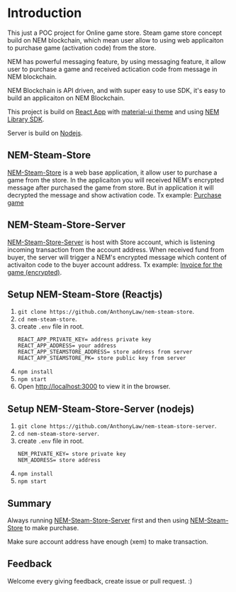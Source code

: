 # Introduction

This just a POC project for Online game store. Steam game store concept build on NEM blockchain, which mean user allow to using web applicaiton to purchase game (activation code) from the store.

NEM has powerful messaging feature, by using messaging feature, it allow user to purchase a game and received actication code from message in NEM blockchain.

NEM Blockchain is API driven, and with super easy to use SDK, it's easy to build an applicaiton on NEM Blockchain.

This project is build on [React App](https://github.com/facebook/create-react-app) with [material-ui theme](https://github.com/mui-org/material-ui) and using [NEM Library SDK](https://github.com/aleixmorgadas/nem-library-ts).

Server is build on [Nodejs](https://nodejs.org/en/docs/guides/getting-started-guide/).

## NEM-Steam-Store

[NEM-Steam-Store](https://github.com/AnthonyLaw/nem-steam-store) is a web base application, it allow user to purchase a game from the store. In the applicaiton you will received NEM's encrypted message after purchased the game from store. But in application it will decrypted the message and show activation code.
Tx example: [Purchase game](http://bob.nem.ninja:8765/#/transfer/ad7de767f87b15feb4de3fc5587227a07aa7d5b77f1efd5bbd864c7804df17c0)

## NEM-Steam-Store-Server

[NEM-Steam-Store-Server](https://github.com/AnthonyLaw/nem-steam-store-server) is host with Store account, which is listening incoming transaction from the account address. When received fund from buyer, the server will trigger a NEM's encrypted message which content of activaiton code to the buyer account address.
Tx example: [Invoice for the game (encrypted)](http://bob.nem.ninja:8765/#/transfer/455380757e87c7245f2b20543c27330de1039f6e977c0ddd7d6bd6f655763b2d).

## Setup NEM-Steam-Store (Reactjs)

1.  `git clone https://github.com/AnthonyLaw/nem-steam-store`.
2.  `cd nem-steam-store`.
3.  create `.env` file in root.
    ```
    REACT_APP_PRIVATE_KEY= address private key
    REACT_APP_ADDRESS= your address
    REACT_APP_STEAMSTORE_ADDRESS= store address from server
    REACT_APP_STEAMSTORE_PK= store public key from server
    ```
4.  `npm install`
5.  `npm start`
6.  Open [http://localhost:3000](http://localhost:3000/) to view it in the browser.

## Setup NEM-Steam-Store-Server (nodejs)

1.  `git clone https://github.com/AnthonyLaw/nem-steam-store-server`.
2.  `cd nem-steam-store-server`.
3.  create `.env` file in root.
    ```
    NEM_PRIVATE_KEY= store private key
    NEM_ADDRESS= store address
    ```
4.  `npm install`
5.  `npm start`

## Summary

Always running [NEM-Steam-Store-Server](https://github.com/AnthonyLaw/nem-steam-store-server) first and then using [NEM-Steam-Store](https://github.com/AnthonyLaw/nem-steam-store) to make purchase.

Make sure account address have enough (xem) to make transaction.

## Feedback

Welcome every giving feedback, create issue or pull request. :)
